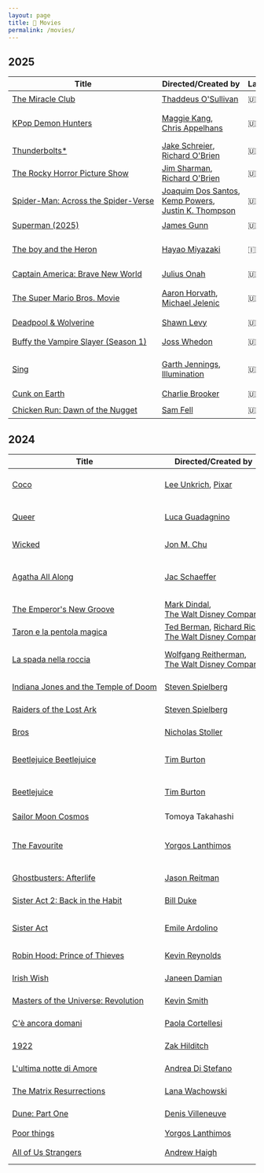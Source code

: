 ```yaml
---
layout: page
title: 🍿 Movies
permalink: /movies/
---
```


<style>
        a { white-space:nowrap; }
        @media screen and (min-width: 600px) {
                .wrapper { margin-left: 5em;}
                .post-content { margin-left: 3em;}
        }
</style>

## 2025

| Title | Directed/Created by | Lang | Year | Genre | When | Rating |
|-----|----|----|-----|------|----|----|
| [The Miracle Club](https://en.wikipedia.org/wiki/The_Miracle_Clubs) | [Thaddeus O'Sullivan](https://en.wikipedia.org/wiki/Thaddeus_O%27Sullivan) | 🇺🇸 | 2025 | drama | 2025/Sep/26 | ⭐️⭐️⭐️⭐️ |
| [KPop Demon Hunters](https://en.wikipedia.org/wiki/KPop_Demon_Hunters) | [Maggie Kang](https://en.wikipedia.org/wiki/Maggie_Kang), [Chris Appelhans](https://en.wikipedia.org/wiki/Chris_Appelhans) | 🇺🇸 | 2025 | animated musical, urban fantasy | 2025/Sep/16 | ⭐️⭐️⭐️⭐️⭐️ |
| [Thunderbolts* ](https://en.wikipedia.org/wiki/Thunderbolts*) | [Jake Schreier](https://en.wikipedia.org/wiki/Jake_Schreier), [Richard O'Brien](https://en.wikipedia.org/wiki/Richard_O%27Brien)| 🇺🇸 | 2025 | superhero | 2025/Aug/24 | ⭐️⭐️ |
| [The Rocky Horror Picture Show](https://en.wikipedia.org/wiki/The_Rocky_Horror_Picture_Show) | [Jim Sharman](https://en.wikipedia.org/wiki/Jim_Sharman), [Richard O'Brien](https://en.wikipedia.org/wiki/Richard_O%27Brien)| 🇺🇸 | 1975 | musical comedy horror | 2025/Aug/23 | ⭐️⭐️⭐️⭐️⭐️ |
| [Spider-Man: Across the Spider-Verse](https://en.wikipedia.org/wiki/Spider-Man:_Across_the_Spider-Verse) | [Joaquim Dos Santos](https://en.wikipedia.org/wiki/Joaquim_Dos_Santos), [Kemp Powers](https://en.wikipedia.org/wiki/Kemp_Powers), [Justin K. Thompson](https://en.wikipedia.org/wiki/Justin_K._Thompson) | 🇺🇸 | 2023 | Superhero | 2025/Jul/31 | ⭐️⭐️⭐️⭐️⭐️ |
| [Superman (2025)](https://en.wikipedia.org/wiki/Superman_(2025_film)) | [James Gunn](https://en.wikipedia.org/wiki/James_Gunn) | 🇺🇸 | 2025 | Superhero | 2025/Jul/21 | ⭐️⭐️⭐️⭐️⭐️ |
| [The boy and the Heron](https://en.wikipedia.org/wiki/The_Boy_and_the_Heron) | [Hayao Miyazaki](https://en.wikipedia.org/wiki/Hayao_Miyazaki) | 🇮🇹 | 2025 | Japanese animated fantasy | 2025/Jun/08 | ⭐️⭐️⭐️ |
| [Captain America: Brave New World](https://en.wikipedia.org/wiki/Captain_America:_Brave_New_World) | [Julius Onah](https://en.wikipedia.org/wiki/Julius_Onah) | 🇺🇸 | 2025 | Superhero | 2025/May/28 | ⭐️⭐️⭐️⭐️ |
| [The Super Mario Bros. Movie](https://en.wikipedia.org/wiki/The_Super_Mario_Bros._Movie) | [Aaron Horvath](https://en.wikipedia.org/wiki/Aaron_Horvath), [Michael Jelenic](https://en.wikipedia.org/wiki/Michael_Jelenic) | 🇺🇸 | 2023 | Animated adventure comedy | 2025/May/05 | ⭐️⭐️⭐️ |
| [Deadpool & Wolverine](https://en.wikipedia.org/wiki/Deadpool_%26_Wolverine) | [Shawn Levy](https://en.wikipedia.org/wiki/Shawn_Levy) | 🇺🇸 | 2024 | Superhero | 2025/May/02 | ⭐️⭐️⭐️ |
| [Buffy the Vampire Slayer (Season 1)](https://en.wikipedia.org/wiki/Buffy_the_Vampire_Slayer_season_1) | [Joss Whedon](https://en.wikipedia.org/wiki/Joss_Whedon) | 🇺🇸 | 1997 | Supernatural Drama | 2025/Apr/16 | ⭐️⭐️⭐️⭐️ |
| [Sing](https://en.wikipedia.org/wiki/Sing_(2016_American_film)) | [Garth Jennings](https://en.wikipedia.org/wiki/Garth_Jennings), [Illumination](https://en.wikipedia.org/wiki/Illumination_(company)) | 🇺🇸 | 2016 | Jukebox musical comedy | 2025/Jan/07 | ⭐️⭐️⭐️ |
| [Cunk on Earth](https://en.wikipedia.org/wiki/Cunk_on_Earth) | [Charlie Brooker](https://en.wikipedia.org/wiki/Charlie_Brooker) | 🇺🇸 | 2022 | Mockumentary | 2025/Jan/04 | ⭐️⭐️⭐️⭐️ |
| [Chicken Run: Dawn of the Nugget](https://en.wikipedia.org/wiki/Chicken_Run:_Dawn_of_the_Nugget) | [Sam Fell](https://en.wikipedia.org/wiki/Sam_Fell) | 🇺🇸 | 2023 | Comedy | 2025/Jan/03 | ⭐️⭐️ |

## 2024

| Title | Directed/Created by | Lang | Year | Genre | When | Rating |
|-----|----|----|-----|------|----|----|
| [Coco](https://en.wikipedia.org/wiki/Coco_(2017_film)) | [Lee Unkrich](https://en.wikipedia.org/wiki/Lee_Unkrich), [Pixar](https://en.wikipedia.org/wiki/Pixar) | 🇮🇹 | 2017 | fantasy comedy-drama | 2024/Dec/25 | ⭐️⭐️⭐️⭐️ |
| [Queer](https://en.wikipedia.org/wiki/Queer_(film)) | [Luca Guadagnino](https://en.wikipedia.org/wiki/Luca_Guadagnino) | 🇺🇸 | 2024 | Period romantic drama | 2024/Dec/18 | ⭐️⭐️⭐️ |
| [Wicked](https://en.wikipedia.org/wiki/Wicked_(2024_film)) | [Jon M. Chu](https://en.wikipedia.org/wiki/Jon_M._Chu) | 🇺🇸 | 2024 | Musical, fantasy | 2024/Nov/24 | ⭐️⭐️⭐️⭐️⭐️ |
| [Agatha All Along](https://en.wikipedia.org/wiki/Agatha_All_Along_(miniseries)) | [Jac Schaeffer](https://en.wikipedia.org/wiki/Jac_Schaeffer) | 🇺🇸 | 2024 | Dark comedy, Fantasy, Superhero | 2024/Oct/31 | ⭐️⭐️⭐️⭐️ |
| [The Emperor's New Groove](https://en.wikipedia.org/wiki/The_Emperor%27s_New_Groove) | [Mark Dindal](https://en.wikipedia.org/wiki/Mark_Dindal), [The Walt Disney Company](https://it.wikipedia.org/wiki/The_Walt_Disney_Company) | 🇺🇸 | 2000 | Fantasy comedy| 2024/Oct/28 | ⭐️⭐️⭐️⭐️ |
| [Taron e la pentola magica](https://it.wikipedia.org/wiki/Taron_e_la_pentola_magica) | [Ted Berman](https://en.wikipedia.org/wiki/Ted_Berman), [Richard Rich](https://en.wikipedia.org/wiki/Richard_Rich_(filmmaker)), [The Walt Disney Company](https://it.wikipedia.org/wiki/The_Walt_Disney_Company) | 🇮🇹 | 1985 | Dark fantasy adventure | 2024/Oct/27 | ⭐️⭐️⭐️ |
| [La spada nella roccia](https://it.wikipedia.org/wiki/La_spada_nella_roccia_(film)) | [Wolfgang Reitherman](https://en.wikipedia.org/wiki/Wolfgang_Reitherman), [The Walt Disney Company](https://it.wikipedia.org/wiki/The_Walt_Disney_Company) | 🇮🇹 | 1963 | Musical fantasy comedy | 2024/Oct/12 | ⭐️⭐️⭐️⭐️⭐️ |
| [Indiana Jones and the Temple of Doom](https://en.wikipedia.org/wiki/Indiana_Jones_and_the_Temple_of_Doom) | [Steven Spielberg](https://en.wikipedia.org/wiki/Steven_Spielberg) | 🇺🇸 | 1984 | Action-adventure | 2024/Sep/28 | ⭐️⭐️⭐️⭐️⭐️ |
| [Raiders of the Lost Ark](https://en.wikipedia.org/wiki/Raiders_of_the_Lost_Ark) | [Steven Spielberg](https://en.wikipedia.org/wiki/Steven_Spielberg) | 🇺🇸 | 1981 | Action-adventure | 2024/Sep/25 | ⭐️⭐️⭐️⭐️ |
| [Bros](https://en.wikipedia.org/wiki/Bros_(film)) | [Nicholas Stoller](https://en.wikipedia.org/wiki/Nicholas_Stoller) | 🇺🇸 | 2022 | Romantic Comedy | 2024/Sep/22 | ⭐️⭐️⭐️⭐️⭐️ |
| [Beetlejuice Beetlejuice](https://en.wikipedia.org/wiki/Beetlejuice_Beetlejuice) | [Tim Burton](https://en.wikipedia.org/wiki/Tim_Burton) | 🇺🇸 | 2024 | Dark fantasy comedy horror | 2024/Sep/18 | ⭐️⭐️⭐️⭐️ |
| [Beetlejuice](https://en.wikipedia.org/wiki/Beetlejuice) | [Tim Burton](https://en.wikipedia.org/wiki/Tim_Burton) | 🇺🇸 | 1988 | Dark fantasy comedy horror | 2024/Sep/15 | ⭐️⭐️ |
| [Sailor Moon Cosmos](https://en.wikipedia.org/wiki/Sailor_Moon_Cosmos) | Tomoya Takahashi | 🇮🇹 | 2024 | Anime | 2024/Aug/23 | ⭐️⭐️⭐️ |
| [The Favourite](https://en.wikipedia.org/wiki/The_Favourite) | [Yorgos Lanthimos](https://en.wikipedia.org/wiki/Yorgos_Lanthimos) | 🇺🇸 | 2018 | Satirical absurdist period dark comedy | 2024/Aug/21 | ⭐️⭐️ |
| [Ghostbusters: Afterlife](https://en.wikipedia.org/wiki/Ghostbusters:_Afterlife) | [Jason Reitman](https://en.wikipedia.org/wiki/Jason_Reitman) | 🇺🇸 | 2021 | Supernatural Comedy | 2024/Aug/12 | ⭐️⭐️⭐️⭐️⭐️ |
| [Sister Act 2: Back in the Habit](https://en.wikipedia.org/wiki/Sister_Act_2:_Back_in_the_Habit) | [Bill Duke](https://en.wikipedia.org/wiki/Bill_Duke) | 🇺🇸 | 1993 | Musical Comedy | 2024/Jul/15 | ⭐️⭐️⭐️⭐️ |
| [Sister Act](https://en.wikipedia.org/wiki/Sister_Act) | [Emile Ardolino](https://en.wikipedia.org/wiki/Emile_Ardolino) | 🇺🇸 | 1992 | Musical Crime Comedy | 2024/Jul/07 | ⭐️⭐️⭐️⭐️⭐️ |
| [Robin Hood: Prince of Thieves](https://en.wikipedia.org/wiki/Robin_Hood:_Prince_of_Thieves) | [Kevin Reynolds](https://en.wikipedia.org/wiki/Kevin_Reynolds_(director)) | 🇺🇸 | 1991 | Action Adventure | 2024/Jul/06 | ⭐️⭐️⭐️⭐️ |
| [Irish Wish](https://en.wikipedia.org/wiki/Irish_Wish) | [Janeen Damian](https://en.wikipedia.org/wiki/Janeen_Damian) | 🇺🇸 | 2024 | Fantasy Rom-Com | 2024/Jul/02 | ⭐️ |
| [Masters of the Universe: Revolution](https://en.wikipedia.org/wiki/Masters_of_the_Universe:_Revelation) | [Kevin Smith](https://en.wikipedia.org/wiki/Kevin_Smith) | 🇺🇸 | 2024 | Action Adventure | 2024/May/12 | ⭐️⭐️⭐️⭐️⭐️ |
| [C'è ancora domani](https://it.wikipedia.org/wiki/C%27è_ancora_domani) | [Paola Cortellesi](https://it.wikipedia.org/wiki/Paola_Cortellesi) | 🇮🇹 | 2023 | Comedy Drama | 2024/May/8 | ⭐️⭐️⭐️⭐️ |
| [1922](https://en.wikipedia.org/wiki/1922_(2017_film)) | [Zak Hilditch](https://en.wikipedia.org/wiki/Zak_Hilditch) | 🇺🇸 | 2017 | Horror Drama | 2024/May/6 | ⭐️⭐️ |
| [L'ultima notte di Amore](https://it.wikipedia.org/wiki/L%27ultima_notte_di_Amore) | [Andrea Di Stefano](https://it.wikipedia.org/wiki/Andrea_Di_Stefano) | 🇮🇹 | 2023 | Crime Drama | 2024/Apr/28 | ⭐️⭐️⭐️ |
| [The Matrix Resurrections](https://en.wikipedia.org/wiki/The_Matrix_Resurrections) | [Lana Wachowski](https://en.wikipedia.org/wiki/The_Wachowskis) | 🇬🇧 | 2021 | Science Fiction | 2024/Apr/26 | ⭐️⭐️⭐️⭐️ |
| [Dune: Part One](https://en.wikipedia.org/wiki/Dune_(2021_film)) | [Denis Villeneuve](https://en.wikipedia.org/wiki/Denis_Villeneuve) | 🇬🇧 | 2021 | Science Fiction | 2024/Apr/25 | ⭐️⭐️⭐️⭐️ |
| [Poor things](https://en.wikipedia.org/wiki/Poor_Things_(film)) | [Yorgos Lanthimos](https://en.wikipedia.org/wiki/Yorgos_Lanthimos) | 🇬🇧 | 2024 | ? | 2024/Apr/07 | ⭐️⭐️ |
| [All of Us Strangers](https://en.wikipedia.org/wiki/All_of_Us_Strangers) | [Andrew Haigh](https://en.wikipedia.org/wiki/Andrew_Haigh) | 🇬🇧 | 2024 | Romantic fantasy | 2024/Apr/04 | ⭐️⭐️⭐️ |

